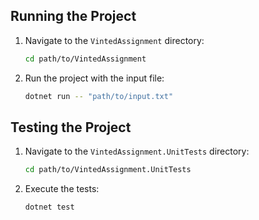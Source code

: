 ## Running the Project

1. Navigate to the `VintedAssignment` directory:

    ```bash
    cd path/to/VintedAssignment
    ```

2. Run the project with the input file:

    ```bash
    dotnet run -- "path/to/input.txt"
    ```

## Testing the Project

1. Navigate to the `VintedAssignment.UnitTests` directory:

    ```bash
    cd path/to/VintedAssignment.UnitTests
    ```

2. Execute the tests:

    ```bash
    dotnet test
    ```
